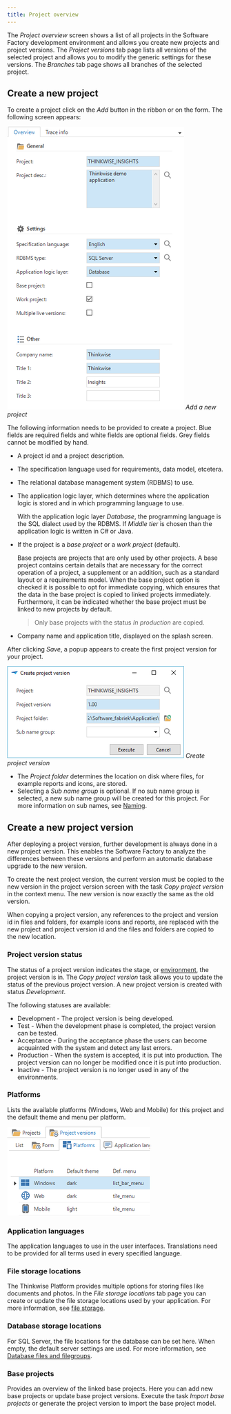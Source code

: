 ```yaml
---
title: Project overview
---
```


The *Project overview* screen shows a list of all projects in the Software Factory development environment and allows you create new projects and project versions. The *Project versions* tab page lists all versions of the selected project and allows you to modify the generic settings for these versions. The *Branches* tab page shows all branches of the selected project. 

## Create a new project

To create a project click on the *Add* button in the ribbon or on the form. The following screen appears:

![1537192957680](../assets/sf/1537192957680.png)
*Add a new project*

The following information needs to be provided to create a project. Blue fields are required fields and white fields are optional fields. Grey fields cannot be modified by hand.

- A project id and a project description.

- The specification language used for requirements, data model, etcetera.

- The relational database management system (RDBMS) to use.

- The application logic layer, which determines where the application logic is stored and in which programming language to use. 

  With the application logic layer *Database*, the programming language is the SQL dialect used by the RDBMS. If *Middle tier* is chosen than the application logic is written in C\# or Java.

- If the project is a *base project* or a *work project* (default).

  Base projects are projects that are only used by other projects. A base project contains certain details that are necessary for the correct operation of a project, a supplement or an addition, such as a standard layout or a requirements model. When the base project option is checked it is possible to opt for immediate copying, which ensures that the data in the base project is copied to linked projects immediately. Furthermore, it can be indicated whether the base project must be linked to new projects by default.

  > Only base projects with the status *In production* are copied.

- Company name and application title, displayed on the splash screen.

After clicking *Save*, a popup appears to create the first project version for your project.

![1537193284966](../assets/sf/1537193284966.png)
*Create project version*

* The *Project folder* determines the location on disk where files, for example reports and icons, are stored. 
* Selecting a *Sub name group* is optional. If no sub name group is selected, a new sub name group will be created for this project. For more information on sub names, see [Naming](naming). 

## Create a new project version

After deploying a project version, further development is always done in a new project version. This enables the Software Factory to analyze the differences between these versions and perform an automatic database upgrade to the new version.

To create the next project version, the current version must be copied to the new version in the project version screen with the task *Copy project version* in the context menu. The new version is now exactly the same as the old version.

When copying a project version, any references to the project and version id in files and folders, for example icons and reports, are replaced with the new project and project version id and the files and folders are copied to the new location. 

### Project version status

The status of a project version indicates the stage, or [environment](https://en.wikipedia.org/wiki/Deployment_environment), the project version is in. The *Copy project version* task allows you to update the status of the previous project version. A new project version is created with status *Development*.

The following statuses are available:

* Development - The project version is being developed.
* Test - When the development phase is completed, the project version can be tested. 
* Acceptance - During the acceptance phase the users can become acquainted with the system and detect any last errors.
* Production - When the system is accepted, it is put into production. The project version can no longer be modified once it is put into production. 
* Inactive - The project version is no longer used in any of the environments.

### Platforms

Lists the available platforms (Windows, Web and Mobile) for this project and the default theme and menu per platform.

![1537439487199](../assets/sf/1537439487199.png)

### Application languages

The application languages to use in the user interfaces. Translations need to be provided for all terms used in every specified language.

### File storage locations

The Thinkwise Platform provides multiple options for storing files like documents and photos. In the *File storage locations* tab page you can create or update the file storage locations used by your application. For more information, see [file storage](../kb/file_storage).

### Database storage locations

For SQL Server, the file locations for the database can be set here. When empty, the default server settings are used. For more information, see [Database files and filegroups](https://docs.microsoft.com/en-us/sql/relational-databases/databases/database-files-and-filegroups?view=sql-server-2017).

### Base projects

Provides an overview of the linked base projects. Here you can add new base projects or update base project versions. Execute the task *Import base projects* or generate the project version to import the base project model.